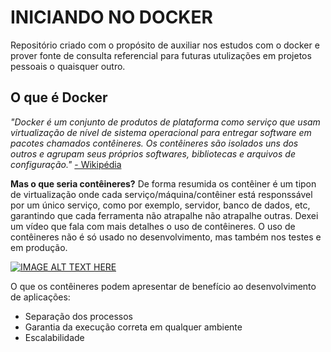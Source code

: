 # INICIANDO NO DOCKER

Repositório criado com o propósito de auxiliar nos estudos com o docker e prover fonte de consulta referencial para futuras utulizações em projetos pessoais o quaisquer outro.

## O que é Docker

*"Docker é um conjunto de produtos de plataforma como serviço que usam virtualização de nível de sistema operacional para entregar software em pacotes chamados contêineres. Os contêineres são isolados uns dos outros e agrupam seus próprios softwares, bibliotecas e arquivos de configuração."* [- Wikipédia](https://pt.wikipedia.org/wiki/Docker_(software))

**Mas o que seria contêineres?**
De forma resumida os contêiner é um tipon de virtualização onde cada serviço/máquina/contêiner está responssável por um único serviço, como por exemplo, servidor, banco de dados, etc, garantindo que cada ferramenta não atrapalhe não atrapalhe outras. Dexei um vídeo que fala com mais detalhes o uso de contêineres. O uso de contêineres não é só usado no desenvolvimento, mas também nos testes e em produção.

[![IMAGE ALT TEXT HERE](https://img.youtube.com/vi/-pUZBovqRcU/0.jpg)](https://www.youtube.com/watch?v=-pUZBovqRcU)

O que os contêineres podem apresentar de benefício ao desenvolvimento de aplicações:
- Separação dos processos
- Garantia da execução correta em qualquer ambiente
- Escalabilidade
